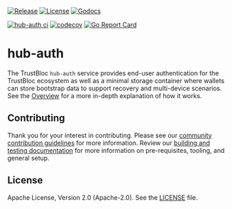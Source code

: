 [![Release](https://img.shields.io/github/release/trustbloc/hub-auth.svg?style=flat-square)](https://github.com/trustbloc/hub-auth/releases/latest)
[![License](https://img.shields.io/badge/License-Apache%202.0-blue.svg)](https://raw.githubusercontent.com/trustbloc/hub-auth/main/LICENSE)
[![Godocs](https://img.shields.io/badge/godoc-reference-blue.svg)](https://godoc.org/github.com/trustbloc/hub-auth)

[![hub-auth ci](https://github.com/trustbloc/hub-auth/actions/workflows/build.yml/badge.svg)](https://github.com/trustbloc/hub-auth/actions/workflows/build.yml)
[![codecov](https://codecov.io/gh/trustbloc/hub-auth/branch/main/graph/badge.svg)](https://codecov.io/gh/trustbloc/hub-auth)
[![Go Report Card](https://goreportcard.com/badge/github.com/trustbloc/hub-auth)](https://goreportcard.com/report/github.com/trustbloc/hub-auth)

# hub-auth

The TrustBloc `hub-auth` service provides end-user authentication for the TrustBloc ecosystem as well as a minimal
storage container where wallets can store bootstrap data to support recovery and multi-device scenarios. See the
[Overview](./docs/overview.md) for a more in-depth explanation of how it works.

## Contributing
Thank you for your interest in contributing. Please see our [community contribution guidelines](https://github.com/trustbloc/community/blob/main/CONTRIBUTING.md) for more information.
Review our [building and testing documentation](./docs/build.md) for more information on pre-requisites, tooling, and
general setup.

## License
Apache License, Version 2.0 (Apache-2.0). See the [LICENSE](LICENSE) file.
